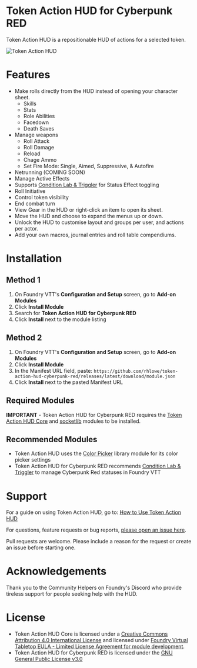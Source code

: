 # Token Action HUD for Cyberpunk RED

Token Action HUD is a repositionable HUD of actions for a selected token.

![Token Action HUD](static/tah.gif)

# Features

- Make rolls directly from the HUD instead of opening your character sheet.
  - Skills
  - Stats
  - Role Abilities
  - Facedown
  - Death Saves
- Manage weapons
  - Roll Attack
  - Roll Damage
  - Reload
  - Chage Ammo
  - Set Fire Mode: Single, Aimed, Suppressive, & Autofire
- Netrunning (COMING SOON)
- Manage Active Effects
- Supports [Condition Lab & Triggler](https://foundryvtt.com/packages/condition-lab-triggler) for Status Effect toggling
- Roll Initiative
- Control token visibility
- End combat turn
- View Gear in the HUD or right-click an item to open its sheet.
- Move the HUD and choose to expand the menus up or down.
- Unlock the HUD to customise layout and groups per user, and actions per actor.
- Add your own macros, journal entries and roll table compendiums.

# Installation

## Method 1

1. On Foundry VTT's **Configuration and Setup** screen, go to **Add-on Modules**
2. Click **Install Module**
3. Search for **Token Action HUD for Cyberpunk RED**
4. Click **Install** next to the module listing

## Method 2

1. On Foundry VTT's **Configuration and Setup** screen, go to **Add-on Modules**
2. Click **Install Module**
3. In the Manifest URL field, paste: `https://github.com/rhlowe/token-action-hud-cyberpunk-red/releases/latest/download/module.json`
4. Click **Install** next to the pasted Manifest URL

## Required Modules

**IMPORTANT** - Token Action HUD for Cyberpunk RED requires the [Token Action HUD Core](https://foundryvtt.com/packages/token-action-hud-core) and [socketlib](https://foundryvtt.com/packages/socketlib) modules to be installed.

## Recommended Modules

- Token Action HUD uses the [Color Picker](https://foundryvtt.com/packages/color-picker) library module for its color picker settings
- Token Action HUD for Cyberpunk RED recommends [Condition Lab & Triggler](https://foundryvtt.com/packages/condition-lab-triggler) to manage Cyberpunk Red statuses in Foundry VTT

# Support

For a guide on using Token Action HUD, go to: [How to Use Token Action HUD](https://github.com/Larkinabout/fvtt-token-action-hud-core/wiki/How-to-Use-Token-Action-HUD)

For questions, feature requests or bug reports, [please open an issue here](https://github.com/rhlowe/token-action-hud-cyberpunk-red/issues).

Pull requests are welcome. Please include a reason for the request or create an issue before starting one.

# Acknowledgements

Thank you to the Community Helpers on Foundry's Discord who provide tireless support for people seeking help with the HUD.

# License

- Token Action HUD Core is licensed under a [Creative Commons Attribution 4.0 International License](https://creativecommons.org/licenses/by/4.0/) and licensed under [Foundry Virtual Tabletop EULA - Limited License Agreement for module development](https://foundryvtt.com/article/license/).
- Token Action HUD for Cyberpunk RED is licensed under the [GNU General Public License v3.0](./LICENSE)
